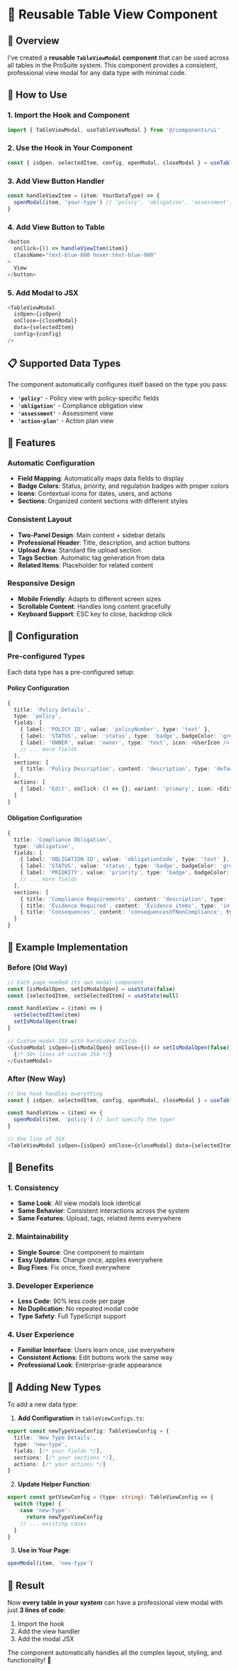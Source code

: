 # 🔄 Reusable Table View Component

## 🎯 **Overview**

I've created a **reusable `TableViewModal` component** that can be used across all tables in the ProSuite system. This component provides a consistent, professional view modal for any data type with minimal code.

## 🚀 **How to Use**

### **1. Import the Hook and Component**

```typescript
import { TableViewModal, useTableViewModal } from '@/components/ui'
```

### **2. Use the Hook in Your Component**

```typescript
const { isOpen, selectedItem, config, openModal, closeModal } = useTableViewModal()
```

### **3. Add View Button Handler**

```typescript
const handleViewItem = (item: YourDataType) => {
  openModal(item, 'your-type') // 'policy', 'obligation', 'assessment', etc.
}
```

### **4. Add View Button to Table**

```typescript
<button 
  onClick={() => handleViewItem(item)}
  className="text-blue-600 hover:text-blue-900"
>
  View
</button>
```

### **5. Add Modal to JSX**

```typescript
<TableViewModal
  isOpen={isOpen}
  onClose={closeModal}
  data={selectedItem}
  config={config}
/>
```

## 📋 **Supported Data Types**

The component automatically configures itself based on the type you pass:

- **`'policy'`** - Policy view with policy-specific fields
- **`'obligation'`** - Compliance obligation view
- **`'assessment'`** - Assessment view
- **`'action-plan'`** - Action plan view

## 🎨 **Features**

### **Automatic Configuration**
- **Field Mapping**: Automatically maps data fields to display
- **Badge Colors**: Status, priority, and regulation badges with proper colors
- **Icons**: Contextual icons for dates, users, and actions
- **Sections**: Organized content sections with different styles

### **Consistent Layout**
- **Two-Panel Design**: Main content + sidebar details
- **Professional Header**: Title, description, and action buttons
- **Upload Area**: Standard file upload section
- **Tags Section**: Automatic tag generation from data
- **Related Items**: Placeholder for related content

### **Responsive Design**
- **Mobile Friendly**: Adapts to different screen sizes
- **Scrollable Content**: Handles long content gracefully
- **Keyboard Support**: ESC key to close, backdrop click

## 🔧 **Configuration**

### **Pre-configured Types**

Each data type has a pre-configured setup:

#### **Policy Configuration**
```typescript
{
  title: 'Policy Details',
  type: 'policy',
  fields: [
    { label: 'POLICY ID', value: 'policyNumber', type: 'text' },
    { label: 'STATUS', value: 'status', type: 'badge', badgeColor: 'green' },
    { label: 'OWNER', value: 'owner', type: 'text', icon: <UserIcon /> },
    // ... more fields
  ],
  sections: [
    { title: 'Policy Description', content: 'description', type: 'default' }
  ],
  actions: [
    { label: 'Edit', onClick: () => {}, variant: 'primary', icon: <EditIcon /> }
  ]
}
```

#### **Obligation Configuration**
```typescript
{
  title: 'Compliance Obligation',
  type: 'obligation',
  fields: [
    { label: 'OBLIGATION ID', value: 'obligationCode', type: 'text' },
    { label: 'STATUS', value: 'status', type: 'badge', badgeColor: 'green' },
    { label: 'PRIORITY', value: 'priority', type: 'badge', badgeColor: 'red' },
    // ... more fields
  ],
  sections: [
    { title: 'Compliance Requirements', content: 'description', type: 'default' },
    { title: 'Evidence Required', content: 'Evidence items', type: 'info', items: 'evidenceRequired' },
    { title: 'Consequences', content: 'consequencesOfNonCompliance', type: 'warning' }
  ]
}
```

## 📝 **Example Implementation**

### **Before (Old Way)**
```typescript
// Each page needed its own modal component
const [isModalOpen, setIsModalOpen] = useState(false)
const [selectedItem, setSelectedItem] = useState(null)

const handleView = (item) => {
  setSelectedItem(item)
  setIsModalOpen(true)
}

// Custom modal JSX with hardcoded fields
<CustomModal isOpen={isModalOpen} onClose={() => setIsModalOpen(false)}>
  {/* 50+ lines of custom JSX */}
</CustomModal>
```

### **After (New Way)**
```typescript
// One hook handles everything
const { isOpen, selectedItem, config, openModal, closeModal } = useTableViewModal()

const handleView = (item) => {
  openModal(item, 'policy') // Just specify the type!
}

// One line of JSX
<TableViewModal isOpen={isOpen} onClose={closeModal} data={selectedItem} config={config} />
```

## 🎯 **Benefits**

### **1. Consistency**
- **Same Look**: All view modals look identical
- **Same Behavior**: Consistent interactions across the system
- **Same Features**: Upload, tags, related items everywhere

### **2. Maintainability**
- **Single Source**: One component to maintain
- **Easy Updates**: Change once, applies everywhere
- **Bug Fixes**: Fix once, fixed everywhere

### **3. Developer Experience**
- **Less Code**: 90% less code per page
- **No Duplication**: No repeated modal code
- **Type Safety**: Full TypeScript support

### **4. User Experience**
- **Familiar Interface**: Users learn once, use everywhere
- **Consistent Actions**: Edit buttons work the same way
- **Professional Look**: Enterprise-grade appearance

## 🔄 **Adding New Types**

To add a new data type:

1. **Add Configuration** in `tableViewConfigs.ts`:
```typescript
export const newTypeViewConfig: TableViewConfig = {
  title: 'New Type Details',
  type: 'new-type',
  fields: [/* your fields */],
  sections: [/* your sections */],
  actions: [/* your actions */]
}
```

2. **Update Helper Function**:
```typescript
export const getViewConfig = (type: string): TableViewConfig => {
  switch (type) {
    case 'new-type':
      return newTypeViewConfig
    // ... existing cases
  }
}
```

3. **Use in Your Page**:
```typescript
openModal(item, 'new-type')
```

## 🎉 **Result**

Now **every table in your system** can have a professional view modal with just **3 lines of code**:

1. Import the hook
2. Add the view handler
3. Add the modal JSX

The component automatically handles all the complex layout, styling, and functionality! 🚀
